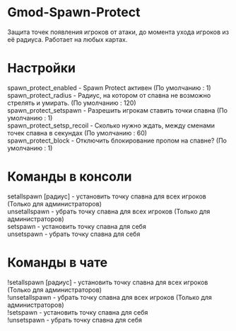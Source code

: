 # Gmod-Spawn-Protect
Защита точек появления игроков от атаки, до момента ухода игроков из её радиуса. Работает на любых картах.<br>

# Настройки
spawn_protect_enabled - Spawn Protect активен (По умолчанию : 1)<br>
spawn_protect_radius - Радиус, на котором от спавна не возможно стрелять и умирать. (По умолчанию : 120)<br>
spawn_protect_setspawn - Разрешить игрокам ставить точки спавна (По умолчанию : 1)<br>
spawn_protect_setsp_recoil - Сколько нужно ждать, между сменами точек спавна в секундах (По умолчанию : 60)<br>
spawn_protect_block - Отключить блокирование пропом на спавне? (По умолчанию : 1)<br>

# Команды в консоли
setallspawn [радиус] - установить точку спавна для всех игроков (Только для администраторов)<br>
unsetallspawn - убрать точку спавна для всех игроков (Только для администраторов)<br>
setspawn - установить точку спавна для себя<br>
unsetspawn - убрать точку спавна для себя<br>

# Команды в чате
!setallspawn [радиус] - установить точку спавна для всех игроков (Только для администраторов)<br>
!unsetallspawn - убрать точку спавна для всех игроков (Только для администраторов)<br>
!setspawn - установить точку спавна для себя<br>
!unsetspawn - убрать точку спавна для себя<br>
